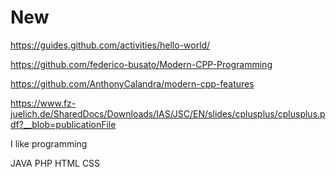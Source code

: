 # New
https://guides.github.com/activities/hello-world/

https://github.com/federico-busato/Modern-CPP-Programming

https://github.com/AnthonyCalandra/modern-cpp-features

https://www.fz-juelich.de/SharedDocs/Downloads/IAS/JSC/EN/slides/cplusplus/cplusplus.pdf?__blob=publicationFile


I like programming

JAVA PHP HTML CSS 
